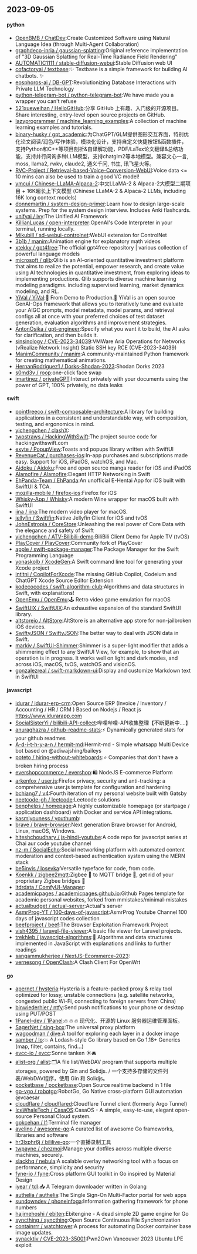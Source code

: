 ## 2023-09-05

#### python
* [OpenBMB / ChatDev](https://github.com/OpenBMB/ChatDev):Create Customized Software using Natural Language Idea (through Multi-Agent Collaboration)
* [graphdeco-inria / gaussian-splatting](https://github.com/graphdeco-inria/gaussian-splatting):Original reference implementation of "3D Gaussian Splatting for Real-Time Radiance Field Rendering"
* [AUTOMATIC1111 / stable-diffusion-webui](https://github.com/AUTOMATIC1111/stable-diffusion-webui):Stable Diffusion web UI
* [cofactoryai / textbase](https://github.com/cofactoryai/textbase):✨ Textbase is a simple framework for building AI chatbots. ✨
* [eosphoros-ai / DB-GPT](https://github.com/eosphoros-ai/DB-GPT):Revolutionizing Database Interactions with Private LLM Technology
* [python-telegram-bot / python-telegram-bot](https://github.com/python-telegram-bot/python-telegram-bot):We have made you a wrapper you can't refuse
* [521xueweihan / HelloGitHub](https://github.com/521xueweihan/HelloGitHub):分享 GitHub 上有趣、入门级的开源项目。Share interesting, entry-level open source projects on GitHub.
* [lazyprogrammer / machine_learning_examples](https://github.com/lazyprogrammer/machine_learning_examples):A collection of machine learning examples and tutorials.
* [binary-husky / gpt_academic](https://github.com/binary-husky/gpt_academic):为ChatGPT/GLM提供图形交互界面，特别优化论文阅读/润色/写作体验，模块化设计，支持自定义快捷按钮&函数插件，支持Python和C++等项目剖析&自译解功能，PDF/LaTex论文翻译&总结功能，支持并行问询多种LLM模型，支持chatglm2等本地模型。兼容文心一言, moss, llama2, rwkv, claude2, 通义千问, 书生, 讯飞星火等。
* [RVC-Project / Retrieval-based-Voice-Conversion-WebUI](https://github.com/RVC-Project/Retrieval-based-Voice-Conversion-WebUI):Voice data <= 10 mins can also be used to train a good VC model!
* [ymcui / Chinese-LLaMA-Alpaca-2](https://github.com/ymcui/Chinese-LLaMA-Alpaca-2):中文LLaMA-2 & Alpaca-2大模型二期项目 + 16K超长上下文模型 (Chinese LLaMA-2 & Alpaca-2 LLMs, including 16K long context models)
* [donnemartin / system-design-primer](https://github.com/donnemartin/system-design-primer):Learn how to design large-scale systems. Prep for the system design interview. Includes Anki flashcards.
* [unifyai / ivy](https://github.com/unifyai/ivy):The Unified AI Framework
* [KillianLucas / open-interpreter](https://github.com/KillianLucas/open-interpreter):OpenAI's Code Interpreter in your terminal, running locally.
* [Mikubill / sd-webui-controlnet](https://github.com/Mikubill/sd-webui-controlnet):WebUI extension for ControlNet
* [3b1b / manim](https://github.com/3b1b/manim):Animation engine for explanatory math videos
* [xtekky / gpt4free](https://github.com/xtekky/gpt4free):The official gpt4free repository | various collection of powerful language models
* [microsoft / qlib](https://github.com/microsoft/qlib):Qlib is an AI-oriented quantitative investment platform that aims to realize the potential, empower research, and create value using AI technologies in quantitative investment, from exploring ideas to implementing productions. Qlib supports diverse machine learning modeling paradigms. including supervised learning, market dynamics modeling, and RL.
* [YiVal / YiVal](https://github.com/YiVal/YiVal):🚀 From Demo to Production.🚀 YiVal is an open source GenAI-Ops framework that allows you to iteratively tune and evaluate your AIGC prompts, model metadata, model params, and retrieval configs all at once with your preferred choices of test dataset generation, evaluation algorithms and improvement strategies.
* [AntonOsika / gpt-engineer](https://github.com/AntonOsika/gpt-engineer):Specify what you want it to build, the AI asks for clarification, and then builds it.
* [sinsinology / CVE-2023-34039](https://github.com/sinsinology/CVE-2023-34039):VMWare Aria Operations for Networks (vRealize Network Insight) Static SSH key RCE (CVE-2023-34039)
* [ManimCommunity / manim](https://github.com/ManimCommunity/manim):A community-maintained Python framework for creating mathematical animations.
* [HernanRodriguez1 / Dorks-Shodan-2023](https://github.com/HernanRodriguez1/Dorks-Shodan-2023):Shodan Dorks 2023
* [s0md3v / roop](https://github.com/s0md3v/roop):one-click face swap
* [imartinez / privateGPT](https://github.com/imartinez/privateGPT):Interact privately with your documents using the power of GPT, 100% privately, no data leaks

#### swift
* [pointfreeco / swift-composable-architecture](https://github.com/pointfreeco/swift-composable-architecture):A library for building applications in a consistent and understandable way, with composition, testing, and ergonomics in mind.
* [yichengchen / clashX](https://github.com/yichengchen/clashX):
* [twostraws / HackingWithSwift](https://github.com/twostraws/HackingWithSwift):The project source code for hackingwithswift.com
* [exyte / PopupView](https://github.com/exyte/PopupView):Toasts and popups library written with SwiftUI
* [RevenueCat / purchases-ios](https://github.com/RevenueCat/purchases-ios):In-app purchases and subscriptions made easy. Support for iOS, iPadOS, watchOS, and Mac.
* [Aidoku / Aidoku](https://github.com/Aidoku/Aidoku):Free and open source manga reader for iOS and iPadOS
* [Alamofire / Alamofire](https://github.com/Alamofire/Alamofire):Elegant HTTP Networking in Swift
* [EhPanda-Team / EhPanda](https://github.com/EhPanda-Team/EhPanda):An unofficial E-Hentai App for iOS built with SwiftUI & TCA.
* [mozilla-mobile / firefox-ios](https://github.com/mozilla-mobile/firefox-ios):Firefox for iOS
* [Whisky-App / Whisky](https://github.com/Whisky-App/Whisky):A modern Wine wrapper for macOS built with SwiftUI
* [iina / iina](https://github.com/iina/iina):The modern video player for macOS.
* [jellyfin / Swiftfin](https://github.com/jellyfin/Swiftfin):Native Jellyfin Client for iOS and tvOS
* [JohnEstropia / CoreStore](https://github.com/JohnEstropia/CoreStore):Unleashing the real power of Core Data with the elegance and safety of Swift
* [yichengchen / ATV-Bilibili-demo](https://github.com/yichengchen/ATV-Bilibili-demo):BiliBili Client Demo for Apple TV (tvOS)
* [PlayCover / PlayCover](https://github.com/PlayCover/PlayCover):Community fork of PlayCover
* [apple / swift-package-manager](https://github.com/apple/swift-package-manager):The Package Manager for the Swift Programming Language
* [yonaskolb / XcodeGen](https://github.com/yonaskolb/XcodeGen):A Swift command line tool for generating your Xcode project
* [intitni / CopilotForXcode](https://github.com/intitni/CopilotForXcode):The missing GitHub Copilot, Codeium and ChatGPT Xcode Source Editor Extension
* [kodecocodes / swift-algorithm-club](https://github.com/kodecocodes/swift-algorithm-club):Algorithms and data structures in Swift, with explanations!
* [OpenEmu / OpenEmu](https://github.com/OpenEmu/OpenEmu):🕹 Retro video game emulation for macOS
* [SwiftUIX / SwiftUIX](https://github.com/SwiftUIX/SwiftUIX):An exhaustive expansion of the standard SwiftUI library.
* [altstoreio / AltStore](https://github.com/altstoreio/AltStore):AltStore is an alternative app store for non-jailbroken iOS devices.
* [SwiftyJSON / SwiftyJSON](https://github.com/SwiftyJSON/SwiftyJSON):The better way to deal with JSON data in Swift.
* [markiv / SwiftUI-Shimmer](https://github.com/markiv/SwiftUI-Shimmer):Shimmer is a super-light modifier that adds a shimmering effect to any SwiftUI View, for example, to show that an operation is in progress. It works well on light and dark modes, and across iOS, macOS, tvOS, watchOS and visionOS.
* [gonzalezreal / swift-markdown-ui](https://github.com/gonzalezreal/swift-markdown-ui):Display and customize Markdown text in SwiftUI

#### javascript
* [idurar / idurar-erp-crm](https://github.com/idurar/idurar-erp-crm):Open Source ERP (Invoice / Inventory / Accounting / HR / CRM ) Based on Nodejs / React js https://www.idurarapp.com
* [SocialSisterYi / bilibili-API-collect](https://github.com/SocialSisterYi/bilibili-API-collect):哔哩哔哩-API收集整理【不断更新中....】
* [anuraghazra / github-readme-stats](https://github.com/anuraghazra/github-readme-stats):⚡ Dynamically generated stats for your github readmes
* [A-d-i-t-h-y-a-n / hermit-md](https://github.com/A-d-i-t-h-y-a-n/hermit-md):Hermit-md - Simple whatsapp Multi Device bot based on @adiwajshing/baileys
* [poteto / hiring-without-whiteboards](https://github.com/poteto/hiring-without-whiteboards):⭐️ Companies that don't have a broken hiring process
* [evershopcommerce / evershop](https://github.com/evershopcommerce/evershop):🛍️ NodeJS E-commerce Platform
* [arkenfox / user.js](https://github.com/arkenfox/user.js):Firefox privacy, security and anti-tracking: a comprehensive user.js template for configuration and hardening
* [bchiang7 / v4](https://github.com/bchiang7/v4):Fourth iteration of my personal website built with Gatsby
* [neetcode-gh / leetcode](https://github.com/neetcode-gh/leetcode):Leetcode solutions
* [benphelps / homepage](https://github.com/benphelps/homepage):A highly customizable homepage (or startpage / application dashboard) with Docker and service API integrations.
* [kasmiyouness / youthumb](https://github.com/kasmiyouness/youthumb):
* [brave / brave-browser](https://github.com/brave/brave-browser):Next generation Brave browser for Android, Linux, macOS, Windows.
* [hiteshchoudhary / js-hindi-youtube](https://github.com/hiteshchoudhary/js-hindi-youtube):A code repo for javascript series at Chai aur code youtube channel
* [nz-m / SocialEcho](https://github.com/nz-m/SocialEcho):Social networking platform with automated content moderation and context-based authentication system using the MERN stack
* [be5invis / Iosevka](https://github.com/be5invis/Iosevka):Versatile typeface for code, from code.
* [Koenkk / zigbee2mqtt](https://github.com/Koenkk/zigbee2mqtt):Zigbee 🐝 to MQTT bridge 🌉, get rid of your proprietary Zigbee bridges 🔨
* [ltdrdata / ComfyUI-Manager](https://github.com/ltdrdata/ComfyUI-Manager):
* [academicpages / academicpages.github.io](https://github.com/academicpages/academicpages.github.io):Github Pages template for academic personal websites, forked from mmistakes/minimal-mistakes
* [actualbudget / actual-server](https://github.com/actualbudget/actual-server):Actual's server
* [AsmrProg-YT / 100-days-of-javascript](https://github.com/AsmrProg-YT/100-days-of-javascript):AsmrProg Youtube Channel 100 days of javascript codes collection
* [beefproject / beef](https://github.com/beefproject/beef):The Browser Exploitation Framework Project
* [vish4395 / laravel-file-viewer](https://github.com/vish4395/laravel-file-viewer):A basic file viewer for Laravel projects.
* [trekhleb / javascript-algorithms](https://github.com/trekhleb/javascript-algorithms):📝 Algorithms and data structures implemented in JavaScript with explanations and links to further readings
* [sangammukherjee / NextJS-Ecommerce-2023](https://github.com/sangammukherjee/NextJS-Ecommerce-2023):
* [vernesong / OpenClash](https://github.com/vernesong/OpenClash):A Clash Client For OpenWrt

#### go
* [apernet / hysteria](https://github.com/apernet/hysteria):Hysteria is a feature-packed proxy & relay tool optimized for lossy, unstable connections (e.g. satellite networks, congested public Wi-Fi, connecting to foreign servers from China)
* [binwiederhier / ntfy](https://github.com/binwiederhier/ntfy):Send push notifications to your phone or desktop using PUT/POST
* [1Panel-dev / 1Panel](https://github.com/1Panel-dev/1Panel):🔥 🔥 🔥 现代化、开源的 Linux 服务器运维管理面板。
* [SagerNet / sing-box](https://github.com/SagerNet/sing-box):The universal proxy platform
* [wagoodman / dive](https://github.com/wagoodman/dive):A tool for exploring each layer in a docker image
* [samber / lo](https://github.com/samber/lo):💥 A Lodash-style Go library based on Go 1.18+ Generics (map, filter, contains, find...)
* [evcc-io / evcc](https://github.com/evcc-io/evcc):Sonne tanken ☀️🚘
* [alist-org / alist](https://github.com/alist-org/alist):🗂️A file list/WebDAV program that supports multiple storages, powered by Gin and Solidjs. / 一个支持多存储的文件列表/WebDAV程序，使用 Gin 和 Solidjs。
* [pocketbase / pocketbase](https://github.com/pocketbase/pocketbase):Open Source realtime backend in 1 file
* [go-vgo / robotgo](https://github.com/go-vgo/robotgo):RobotGo, Go Native cross-platform GUI automation @vcaesar
* [cloudflare / cloudflared](https://github.com/cloudflare/cloudflared):Cloudflare Tunnel client (formerly Argo Tunnel)
* [IceWhaleTech / CasaOS](https://github.com/IceWhaleTech/CasaOS):CasaOS - A simple, easy-to-use, elegant open-source Personal Cloud system.
* [gokcehan / lf](https://github.com/gokcehan/lf):Terminal file manager
* [avelino / awesome-go](https://github.com/avelino/awesome-go):A curated list of awesome Go frameworks, libraries and software
* [hr3lxphr6j / bililive-go](https://github.com/hr3lxphr6j/bililive-go):一个直播录制工具
* [twpayne / chezmoi](https://github.com/twpayne/chezmoi):Manage your dotfiles across multiple diverse machines, securely.
* [slackhq / nebula](https://github.com/slackhq/nebula):A scalable overlay networking tool with a focus on performance, simplicity and security
* [fyne-io / fyne](https://github.com/fyne-io/fyne):Cross platform GUI toolkit in Go inspired by Material Design
* [iyear / tdl](https://github.com/iyear/tdl):📥 A Telegram downloader written in Golang
* [authelia / authelia](https://github.com/authelia/authelia):The Single Sign-On Multi-Factor portal for web apps
* [sundowndev / phoneinfoga](https://github.com/sundowndev/phoneinfoga):Information gathering framework for phone numbers
* [hajimehoshi / ebiten](https://github.com/hajimehoshi/ebiten):Ebitengine - A dead simple 2D game engine for Go
* [syncthing / syncthing](https://github.com/syncthing/syncthing):Open Source Continuous File Synchronization
* [containrrr / watchtower](https://github.com/containrrr/watchtower):A process for automating Docker container base image updates.
* [synacktiv / CVE-2023-35001](https://github.com/synacktiv/CVE-2023-35001):Pwn2Own Vancouver 2023 Ubuntu LPE exploit
